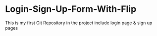 # Login-Sign-Up-Form-With-Flip
This is my first Git Repository in the project include login page &amp; sign up pages
